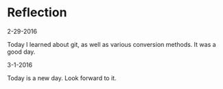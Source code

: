 # Reflection
2-29-2016 

Today I learned about git, as well as various conversion methods.  It was a good day.

3-1-2016

Today is a new day.  Look forward to it.